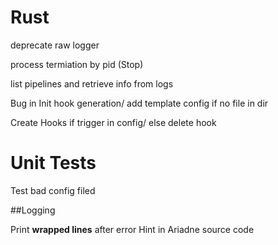 # Rust

deprecate raw logger

process termiation by pid (Stop)

list pipelines and retrieve info from logs

Bug in Init hook generation/ add template config if no file in dir

Create Hooks if trigger in config/ else delete hook

# Unit Tests

Test bad config filed

##Logging

Print **wrapped lines** after error
Hint in Ariadne source code
